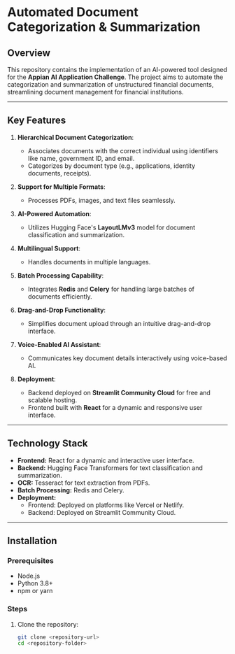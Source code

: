 # Automated Document Categorization & Summarization

## Overview
This repository contains the implementation of an AI-powered tool designed for the **Appian AI Application Challenge**. The project aims to automate the categorization and summarization of unstructured financial documents, streamlining document management for financial institutions. 

---

## Key Features
1. **Hierarchical Document Categorization**:
   - Associates documents with the correct individual using identifiers like name, government ID, and email.
   - Categorizes by document type (e.g., applications, identity documents, receipts).

2. **Support for Multiple Formats**:
   - Processes PDFs, images, and text files seamlessly.

3. **AI-Powered Automation**:
   - Utilizes Hugging Face's **LayoutLMv3** model for document classification and summarization.

4. **Multilingual Support**:
   - Handles documents in multiple languages.

5. **Batch Processing Capability**:
   - Integrates **Redis** and **Celery** for handling large batches of documents efficiently.

6. **Drag-and-Drop Functionality**:
   - Simplifies document upload through an intuitive drag-and-drop interface.

7. **Voice-Enabled AI Assistant**:
   - Communicates key document details interactively using voice-based AI.

8. **Deployment**:
   - Backend deployed on **Streamlit Community Cloud** for free and scalable hosting.
   - Frontend built with **React** for a dynamic and responsive user interface.

---

## Technology Stack
- **Frontend:** React for a dynamic and interactive user interface.
- **Backend:** Hugging Face Transformers for text classification and summarization.
- **OCR:** Tesseract for text extraction from PDFs.
- **Batch Processing:** Redis and Celery.
- **Deployment:**
  - Frontend: Deployed on platforms like Vercel or Netlify.
  - Backend: Deployed on Streamlit Community Cloud.

---

## Installation
### Prerequisites
- Node.js
- Python 3.8+
- npm or yarn

### Steps
1. Clone the repository:
   ```bash
   git clone <repository-url>
   cd <repository-folder>
